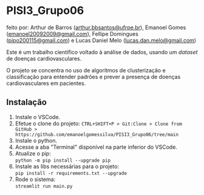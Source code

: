 # PISI3_Grupo06
feito por: Arthur de Barros (arthur.bbsantos@ufrpe.br), Emanoel Gomes (emanoel20092009@gmail.com),
Fellipe Domingues (pipo200115@gmail.com) e Lucas Daniel Melo (lucas.dan.melo@gmail.com)

Este é um trabalho científico voltado à análise de dados, usando um <i>dataset</i> de doenças cardiovasculares.

O projeto se concentra no uso de algoritmos de clusterização e classificação para entender padrões e prever a presença de doenças cardiovasculares em pacientes.

## Instalação
<ol>
  <li>Instale o VSCode.</li>

  <li>Efetue o clone do projeto: <code>CTRL+SHIFT+P > Git:Clone > Clone from GitHub > https://github.com/emanoelgomessilva/PISI3_Grupo06/tree/main</code></li>

  <li>Instale o python.</li>
  
  <li>Acesse a aba "Terminal" disponível na parte inferior do VSCode.</li>

  <li>Atualize o pip:<br>
    <code>python -m pip install --upgrade pip</code>
  </li>

  <li>Instale as libs necessárias para o projeto:<br>
    <code>pip install -r requirements.txt --upgrade</code>
  </li>

  <li>Rode o sistema:<br>
    <code>streamlit run main.py</code>
  </li>
</ol>
